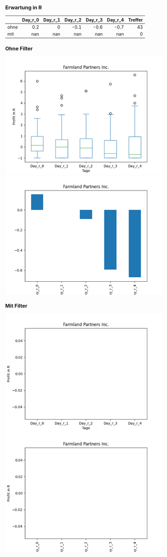 ### Erwartung in R
|      |   Day_r_0 |   Day_r_1 |   Day_r_2 |   Day_r_3 |   Day_r_4 |   Treffer |
|:-----|----------:|----------:|----------:|----------:|----------:|----------:|
| ohne |       0.2 |         0 |      -0.1 |      -0.6 |      -0.7 |        43 |
| mit  |     nan   |       nan |     nan   |     nan   |     nan   |         0 |

### Ohne Filter
![image info](./data/FPI_box_all.png)
![image info](./data/FPI_median_all.png)

### Mit Filter
![image info](./data/FPI_box_filtered.png)
![image info](./data/FPI_median_filtered.png)